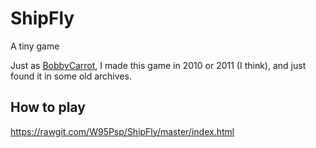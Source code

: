 # ShipFly
A tiny game

Just as [BobbyCarrot](https://github.com/W95Psp/BobbyCarrot), I made this game in 2010 or 2011 (I think), and just found it in some old archives.

## How to play
https://rawgit.com/W95Psp/ShipFly/master/index.html
